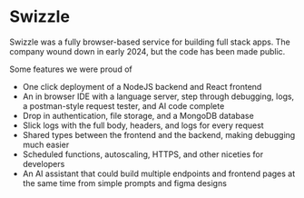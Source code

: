 # Swizzle
Swizzle was a fully browser-based service for building full stack apps. The company wound down in early 2024, but the code has been made public.

Some features we were proud of
- One click deployment of a NodeJS backend and React frontend
- An in browser IDE with a language server, step through debugging, logs, a postman-style request tester, and AI code complete
- Drop in authentication, file storage, and a MongoDB database
- Slick logs with the full body, headers, and logs for every request
- Shared types between the frontend and the backend, making debugging much easier
- Scheduled functions, autoscaling, HTTPS, and other niceties for developers
- An AI assistant that could build multiple endpoints and frontend pages at the same time from simple prompts and figma designs
